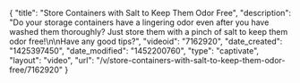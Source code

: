 {
    "title": "Store Containers with Salt to Keep Them Odor Free",
    "description": "Do your storage containers have a lingering odor even after you have washed them thoroughly? Just store them with a pinch of salt to keep them odor free!\n\nHave any good tips?",
    "videoid": "7162920",
    "date_created": "1425397450",
    "date_modified": "1452200760",
    "type": "captivate",
    "layout": "video",
    "url": "\/v\/store-containers-with-salt-to-keep-them-odor-free\/7162920"
}